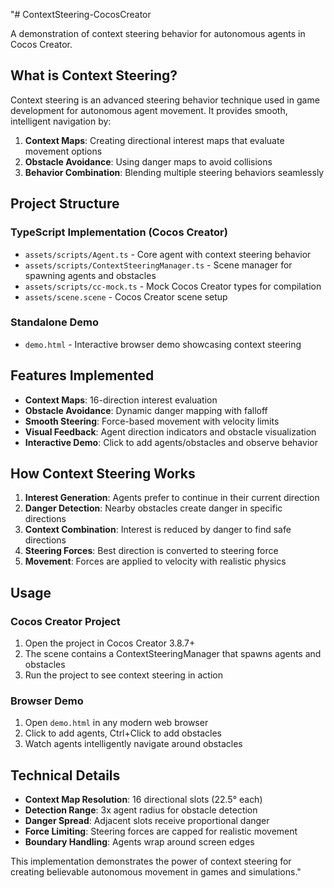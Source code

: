"# ContextSteering-CocosCreator

A demonstration of context steering behavior for autonomous agents in Cocos Creator.

## What is Context Steering?

Context steering is an advanced steering behavior technique used in game development for autonomous agent movement. It provides smooth, intelligent navigation by:

1. **Context Maps**: Creating directional interest maps that evaluate movement options
2. **Obstacle Avoidance**: Using danger maps to avoid collisions
3. **Behavior Combination**: Blending multiple steering behaviors seamlessly

## Project Structure

### TypeScript Implementation (Cocos Creator)
- `assets/scripts/Agent.ts` - Core agent with context steering behavior
- `assets/scripts/ContextSteeringManager.ts` - Scene manager for spawning agents and obstacles
- `assets/scripts/cc-mock.ts` - Mock Cocos Creator types for compilation
- `assets/scene.scene` - Cocos Creator scene setup

### Standalone Demo
- `demo.html` - Interactive browser demo showcasing context steering

## Features Implemented

- **Context Maps**: 16-direction interest evaluation
- **Obstacle Avoidance**: Dynamic danger mapping with falloff
- **Smooth Steering**: Force-based movement with velocity limits
- **Visual Feedback**: Agent direction indicators and obstacle visualization
- **Interactive Demo**: Click to add agents/obstacles and observe behavior

## How Context Steering Works

1. **Interest Generation**: Agents prefer to continue in their current direction
2. **Danger Detection**: Nearby obstacles create danger in specific directions
3. **Context Combination**: Interest is reduced by danger to find safe directions
4. **Steering Forces**: Best direction is converted to steering force
5. **Movement**: Forces are applied to velocity with realistic physics

## Usage

### Cocos Creator Project
1. Open the project in Cocos Creator 3.8.7+
2. The scene contains a ContextSteeringManager that spawns agents and obstacles
3. Run the project to see context steering in action

### Browser Demo
1. Open `demo.html` in any modern web browser
2. Click to add agents, Ctrl+Click to add obstacles
3. Watch agents intelligently navigate around obstacles

## Technical Details

- **Context Map Resolution**: 16 directional slots (22.5° each)
- **Detection Range**: 3x agent radius for obstacle detection
- **Danger Spread**: Adjacent slots receive proportional danger
- **Force Limiting**: Steering forces are capped for realistic movement
- **Boundary Handling**: Agents wrap around screen edges

This implementation demonstrates the power of context steering for creating believable autonomous movement in games and simulations." 
